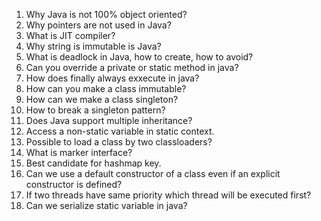 1. Why Java is not 100% object oriented?
2. Why pointers are not used in Java?
3. What is JIT compiler?
4. Why string is immutable is Java?
5. What is deadlock in Java, how to create, how to avoid?
6. Can you override a private or static method in java?
7. How does finally always exxecute in java?
8. How can you make a class immutable?
9. How can we make a class singleton?
10. How to break a singleton pattern?
11. Does Java support multiple inheritance?
12. Access a non-static variable in static context.
13. Possible to load a class by two classloaders?
14. What is marker interface?
15. Best candidate for hashmap key.
16. Can we use a default constructor of a class even if an explicit constructor is defined?
17. If two threads have same priority which thread will be executed first?
18. Can we serialize static variable in java?
